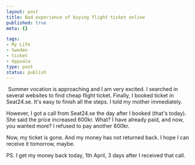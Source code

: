 ```yaml
--- 
layout: post
title: Bad experience of buying flight ticket online
published: true
meta: {}

tags: 
- My Life
- Sweden
- ticket
- Uppsala
type: post
status: publish
---
```

<a class="tt-flickr tt-flickr-Square" href="http://www.flickr.com/photos/luca65/4471233094/"><img class="alignnone" src="http://farm5.static.flickr.com/4044/4471233094_a04e5ffb9e_s.jpg" alt="" width="1" height="1" /></a> Summer vocation is approaching and I am very excited. I searched in several websites to find cheap flight ticket. Finally, I booked ticket in Seat24.se. It's easy to finish all the steps. I told my mother immediately.

However, I got a call from Seat24.se the day after I booked (that's today). She said the price increased 600kr. What? I have already paid, and now, you wanted more? I refused to pay another 600kr.

Now, my ticket is gone. And my money has not returned back. I hope I can receive it tomorrow, maybe.

PS. I get my money back today, 1th April, 3 days after I received that call.

